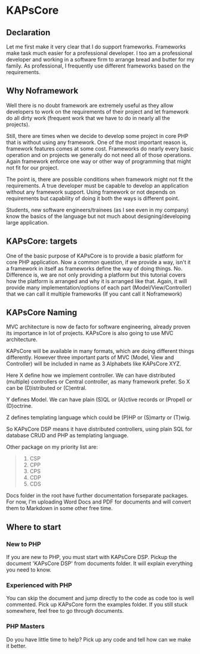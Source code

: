 KAPsCore
========

## Declaration ##
Let me first make it very clear that I do support frameworks. Frameworks make task much easier for a professional developer. I too am a professional developer and working in a software firm to arrange bread and butter for my family. As professional, I frequently use different frameworks based on the requirements.

## Why Noframework ##
Well there is no doubt framework are extremely useful as they allow developers to work on the requirements of their project and let framework do all dirty work (frequent work that we have to do in nearly all the projects).

Still, there are times when we decide to develop some project in core PHP that is without using any framework. One of the most important reason is, framework features comes at some cost. Frameworks do nearly every basic operation and on projects we generally do not need all of those operations. Again framework enforce one way or other way of programming that might not fit for our project.

The point is, there are possible conditions when framework might not fit the requirements. A true developer must be capable to develop an application without any framework support. Using framework or not depends on requirements but capability of doing it both the ways is different point.

Students, new software engineers/trainees (as I see even in my company) know the basics of the language but not much about designing/developing large application.


## KAPsCore: targets ##
One of the basic purpose of KAPsCore is to provide a basic platform for core PHP application. Now a common question, if we provide a way, isn't it a framework in itself as frameworks define the way of doing things. No. Difference is, we are not only providing a platform but this tutorial covers how the platform is arranged and why it is arranged like that. Again, it will provide many implementation/options of each part (Model/View/Controller) that we can call it multiple frameworks (If you cant call it Noframework)

## KAPsCore Naming ##

MVC architecture is now de facto for software engineering, already proven its importance in lot of projects. KAPsCore is also going to use MVC architecture.

KAPsCore will be available in many formats, which are doing different things differently. However three important parts of MVC (Model, View and Controller) will be included in name as 3 Alphabets like KAPsCore XYZ.

Here X define how we implement controller. We can have distributed (multiple) controllers or Central controller, as many framework prefer. So X can be (D)istributed or (C)entral.

Y defines Model. We can have plain (S)QL or (A)ctive records or (Propel) or (D)octrine.

Z defines templating language which could be (P)HP or (S)marty or (T)wig.

So KAPsCore DSP means it have distributed controllers, using plain SQL for database CRUD and PHP as templating language.

Other package on my priority list are:
>1. CSP
>2. CPP
>3. CPS
>4. CDP
>5. CDS

Docs folder in the root have further documentation forseparate packages. For now, I'm uploading Word Docs and PDF for documents and will convert them to Markdown in some other free time.

## Where to start ##

### New to PHP ###
If you are new to PHP, you must start with KAPsCore DSP. Pickup the document 'KAPsCore DSP' from documents folder. It will explain everything you need to know.

### Experienced with PHP ###
You can skip the document and jump directly to the code as code too is well commented. Pick up KAPsCore form the examples folder. If you still stuck somewhere, feel free to go through documents.

### PHP Masters ###
Do you have little time to help? Pick up any code and tell how can we make it better.
